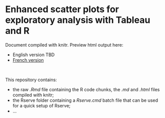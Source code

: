 # Enhanced scatter plots for exploratory analysis with Tableau and R

Document compiled with knitr. Preview html output here:  

* English version TBD  
* [French version](http://htmlpreview.github.com/?https://github.com/simonkth/TableauR_ExploratoryAnalysis/blob/master/TableauR_ExploratoryAnalysis_FR.html)  
<br>  


This repository contains:  

* the raw _.Rmd_ file containing the R code chunks, the _.md_ and _.html_ files compiled with knitr;
* the Rserve folder containing a _Rserve.cmd_ batch file that can be used for a quick setup of Rserve;
* ...